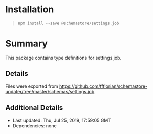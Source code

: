 # Installation
> `npm install --save @schemastore/settings.job`

# Summary
This package contains type definitions for settings.job.

## Details
Files were exported from https://github.com/ffflorian/schemastore-updater/tree/master/schemas/settings.job.

## Additional Details
* Last updated: Thu, Jul 25, 2019, 17:59:05 GMT
* Dependencies: none
